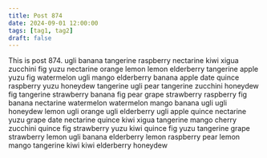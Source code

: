 ```yaml
---
title: Post 874
date: 2024-09-01 12:00:00
tags: [tag1, tag2]
draft: false
---
```

This is post 874.
ugli
banana
tangerine
raspberry
nectarine
kiwi
xigua
zucchini
fig
yuzu
nectarine
orange
lemon
lemon
elderberry
tangerine
apple
yuzu
fig
watermelon
ugli
mango
elderberry
banana
apple
date
quince
raspberry
yuzu
honeydew
tangerine
ugli
pear
tangerine
zucchini
honeydew
fig
tangerine
strawberry
banana
fig
pear
grape
strawberry
raspberry
fig
banana
nectarine
watermelon
watermelon
mango
banana
ugli
ugli
honeydew
lemon
ugli
orange
ugli
elderberry
ugli
apple
quince
nectarine
yuzu
grape
date
nectarine
quince
kiwi
xigua
tangerine
mango
cherry
zucchini
quince
fig
strawberry
yuzu
kiwi
quince
fig
yuzu
tangerine
grape
strawberry
lemon
ugli
banana
elderberry
lemon
raspberry
pear
lemon
mango
tangerine
kiwi
kiwi
elderberry
honeydew
